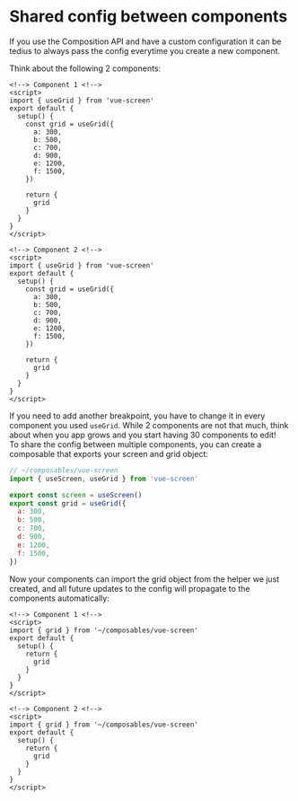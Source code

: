 # Shared config between components

If you use the Composition API and have a custom configuration it can be tedius to always pass the config everytime you create a new component.

Think about the following 2 components:

```vue
<!--> Component 1 <!-->
<script>
import { useGrid } from 'vue-screen'
export default {
  setup() {
    const grid = useGrid({
      a: 300,
      b: 500,
      c: 700,
      d: 900,
      e: 1200,
      f: 1500,
    })

    return {
      grid
    }
  }
}
</script>
```

```vue
<!--> Component 2 <!-->
<script>
import { useGrid } from 'vue-screen'
export default {
  setup() {
    const grid = useGrid({
      a: 300,
      b: 500,
      c: 700,
      d: 900,
      e: 1200,
      f: 1500,
    })

    return {
      grid
    }
  }
}
</script>
```

If you need to add another breakpoint, you have to change it in every component you used `useGrid`. While 2 components are not that much, think about when you app grows and you start having 30 components to edit!<br>
To share the config between multiple components, you can create a composable that exports your screen and grid object:

```js
// ~/composables/vue-screen
import { useScreen, useGrid } from 'vue-screen'

export const screen = useScreen()
export const grid = useGrid({
  a: 300,
  b: 500,
  c: 700,
  d: 900,
  e: 1200,
  f: 1500,
})
```
Now your components can import the grid object from the helper we just created, and all future updates to the config will propagate to the components automatically:

```vue
<!--> Component 1 <!-->
<script>
import { grid } from '~/composables/vue-screen'
export default {
  setup() {
    return {
      grid
    }
  }
}
</script>
```

```vue
<!--> Component 2 <!-->
<script>
import { grid } from '~/composables/vue-screen'
export default {
  setup() {
    return {
      grid
    }
  }
}
</script>
```